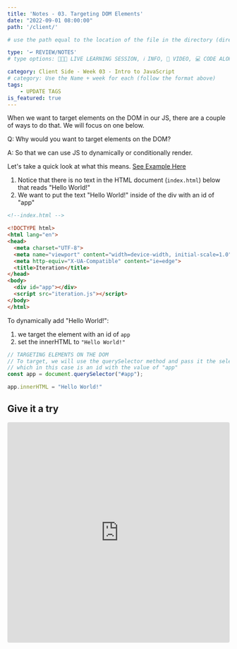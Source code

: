 ```yaml
---
title: 'Notes - 03. Targeting DOM Elements'
date: "2022-09-01 08:00:00"
path: '/client/'

# use the path equal to the location of the file in the directory (directory structure)

type: '↩️ REVIEW/NOTES'
# type options: 👩🏽‍🏫 LIVE LEARNING SESSION, ℹ️ INFO, 🎥 VIDEO, 💻 CODE ALONG, 🥼LAB, ↩️ REVIEW/NOTES, 👥 GROUP LEARNING, 👷🏼‍♂️ GROUP PROJECT, 🧠 ASSESSMENT, 📝 ASSIGNMENT

category: Client Side - Week 03 - Intro to JavaScript
# category: Use the Name + week for each (follow the format above)
tags: 
    - UPDATE TAGS
is_featured: true
---
```

When we want to target elements on the DOM in our JS, there are a couple of ways to do that. We will focus on one below.

Q: Why would you want to target elements on the DOM?

A: So that we can use JS to dynamically or conditionally render.

Let's take a quick look at what this means. [See Example Here](https://codesandbox.io/s/dom-targeting-c8q85h?file=/index.js)

1. Notice that there is no text in the HTML document (`index.html`) below that reads "Hello World!"
2. We want to put the text "Hello World!" inside of the div with an id of "app"

```html
<!--index.html -->

<!DOCTYPE html>
<html lang="en">
<head>
  <meta charset="UTF-8">
  <meta name="viewport" content="width=device-width, initial-scale=1.0">
  <meta http-equiv="X-UA-Compatible" content="ie=edge">
  <title>Iteration</title>
</head>
<body>
  <div id="app"></div>
  <script src="iteration.js"></script>
</body>
</html>
```

To dynamically add "Hello World!":
1. we target the element with an id of `app`
2. set the innerHTML to `"Hello World!"`

```js
// TARGETING ELEMENTS ON THE DOM
// To target, we will use the querySelector method and pass it the selector, 
// which in this case is an id with the value of "app"
const app = document.querySelector("#app");

app.innerHTML = "Hello World!"
```

## Give it a try

<iframe src="https://codesandbox.io/embed/dom-targeting-c8q85h?fontsize=14&hidenavigation=1&theme=dark"
     style="width:100%; height:500px; border:0; border-radius: 4px; overflow:hidden;"
     title="DOM Targeting"
     allow="accelerometer; ambient-light-sensor; camera; encrypted-media; geolocation; gyroscope; hid; microphone; midi; payment; usb; vr; xr-spatial-tracking"
     sandbox="allow-forms allow-modals allow-popups allow-presentation allow-same-origin allow-scripts"
   ></iframe>
